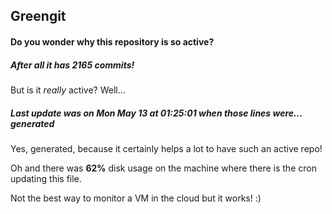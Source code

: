## Greengit

#### Do you wonder why this repository is so active?

##### After all it has 2165 commits!

But is it *really* active? Well...

##### Last update was on Mon May 13 at 01:25:01 when those lines were... generated

Yes, generated, because it certainly helps a lot to have such an active repo!

Oh and there was **62%** disk usage on the machine
where there is the cron updating this file.

Not the best way to monitor a VM in the cloud but it works! :)
